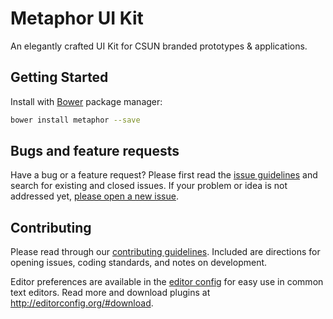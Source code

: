 # Metaphor UI Kit
An elegantly crafted UI Kit for CSUN branded prototypes & applications.

## Getting Started

Install with [Bower](http://bower.io) package manager:

  ```bash
  bower install metaphor --save
  ```

## Bugs and feature requests

Have a bug or a feature request? Please first read the [issue guidelines](https://github.com/alexhernandez/metaphor/blob/master/CONTRIBUTING.md) and search for existing and closed issues. If your problem or idea is not addressed yet, [please open a new issue](https://github.com/alexhernandez/metaphor/issues/new).

## Contributing

Please read through our [contributing guidelines](https://github.com/alexhernandez/metaphor/blob/master/CONTRIBUTING.md). Included are directions for opening issues, coding standards, and notes on development.

Editor preferences are available in the [editor config](https://github.com/alexhernandez/metaphor/blob/master/.editorconfig) for easy use in common text editors. Read more and download plugins at <http://editorconfig.org/#download>.
